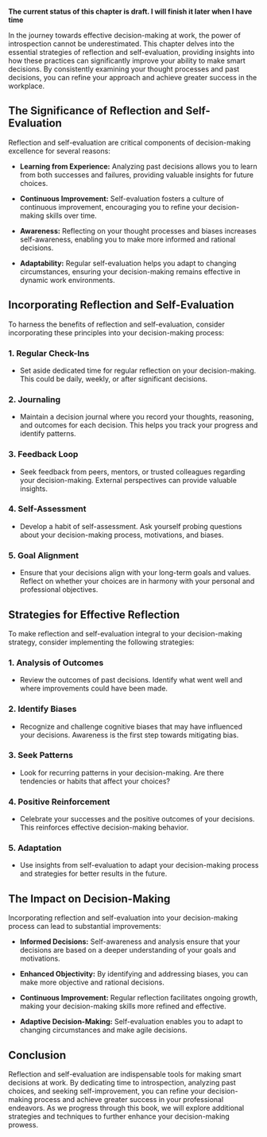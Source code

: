 **The current status of this chapter is draft. I will finish it later when I have time**

In the journey towards effective decision-making at work, the power of introspection cannot be underestimated. This chapter delves into the essential strategies of reflection and self-evaluation, providing insights into how these practices can significantly improve your ability to make smart decisions. By consistently examining your thought processes and past decisions, you can refine your approach and achieve greater success in the workplace.

The Significance of Reflection and Self-Evaluation
--------------------------------------------------

Reflection and self-evaluation are critical components of decision-making excellence for several reasons:

* **Learning from Experience:** Analyzing past decisions allows you to learn from both successes and failures, providing valuable insights for future choices.

* **Continuous Improvement:** Self-evaluation fosters a culture of continuous improvement, encouraging you to refine your decision-making skills over time.

* **Awareness:** Reflecting on your thought processes and biases increases self-awareness, enabling you to make more informed and rational decisions.

* **Adaptability:** Regular self-evaluation helps you adapt to changing circumstances, ensuring your decision-making remains effective in dynamic work environments.

Incorporating Reflection and Self-Evaluation
--------------------------------------------

To harness the benefits of reflection and self-evaluation, consider incorporating these principles into your decision-making process:

### 1. **Regular Check-Ins**

* Set aside dedicated time for regular reflection on your decision-making. This could be daily, weekly, or after significant decisions.

### 2. **Journaling**

* Maintain a decision journal where you record your thoughts, reasoning, and outcomes for each decision. This helps you track your progress and identify patterns.

### 3. **Feedback Loop**

* Seek feedback from peers, mentors, or trusted colleagues regarding your decision-making. External perspectives can provide valuable insights.

### 4. **Self-Assessment**

* Develop a habit of self-assessment. Ask yourself probing questions about your decision-making process, motivations, and biases.

### 5. **Goal Alignment**

* Ensure that your decisions align with your long-term goals and values. Reflect on whether your choices are in harmony with your personal and professional objectives.

Strategies for Effective Reflection
-----------------------------------

To make reflection and self-evaluation integral to your decision-making strategy, consider implementing the following strategies:

### 1. **Analysis of Outcomes**

* Review the outcomes of past decisions. Identify what went well and where improvements could have been made.

### 2. **Identify Biases**

* Recognize and challenge cognitive biases that may have influenced your decisions. Awareness is the first step towards mitigating bias.

### 3. **Seek Patterns**

* Look for recurring patterns in your decision-making. Are there tendencies or habits that affect your choices?

### 4. **Positive Reinforcement**

* Celebrate your successes and the positive outcomes of your decisions. This reinforces effective decision-making behavior.

### 5. **Adaptation**

* Use insights from self-evaluation to adapt your decision-making process and strategies for better results in the future.

The Impact on Decision-Making
-----------------------------

Incorporating reflection and self-evaluation into your decision-making process can lead to substantial improvements:

* **Informed Decisions:** Self-awareness and analysis ensure that your decisions are based on a deeper understanding of your goals and motivations.

* **Enhanced Objectivity:** By identifying and addressing biases, you can make more objective and rational decisions.

* **Continuous Improvement:** Regular reflection facilitates ongoing growth, making your decision-making skills more refined and effective.

* **Adaptive Decision-Making:** Self-evaluation enables you to adapt to changing circumstances and make agile decisions.

Conclusion
----------

Reflection and self-evaluation are indispensable tools for making smart decisions at work. By dedicating time to introspection, analyzing past choices, and seeking self-improvement, you can refine your decision-making process and achieve greater success in your professional endeavors. As we progress through this book, we will explore additional strategies and techniques to further enhance your decision-making prowess.
